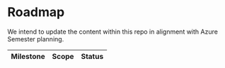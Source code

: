 # Roadmap

We intend to update the content within this repo in alignment with Azure Semester planning.

| Milestone | Scope | Status |
|----------------------------------------------------------------------------------|-----------------------------------------------------------------------------------------------------------------------------------------------------------------------------------------------------------------------------------------------------|---------------------------|